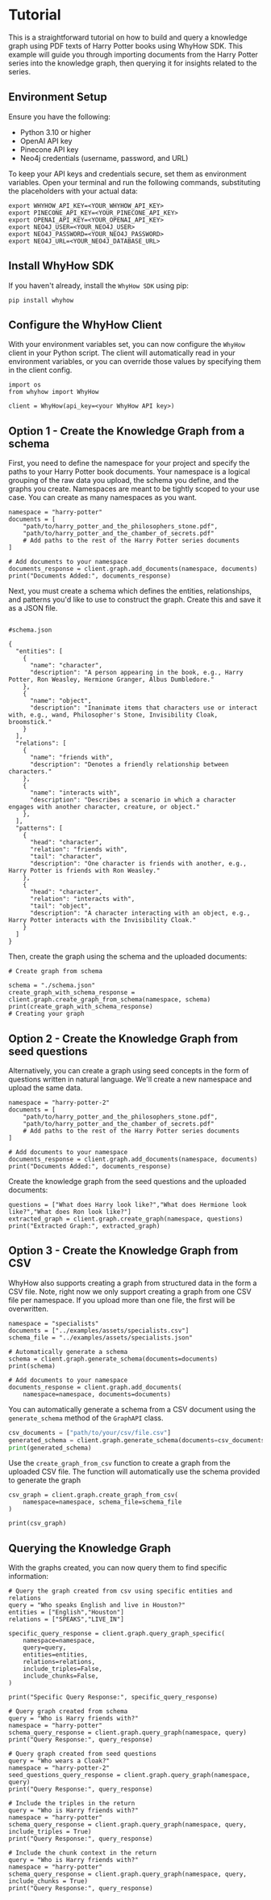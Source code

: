 # Tutorial

This is a straightforward tutorial on how to build and query a knowledge graph using PDF texts of Harry Potter books using WhyHow SDK. This example will guide you through importing documents from the Harry Potter series into the knowledge graph, then querying it for insights related to the series.

## Environment Setup

Ensure you have the following:

- Python 3.10 or higher
- OpenAI API key
- Pinecone API key
- Neo4j credentials (username, password, and URL)

To keep your API keys and credentials secure, set them as environment variables. Open your terminal and run the following commands, substituting the placeholders with your actual data:

```shell
export WHYHOW_API_KEY=<YOUR_WHYHOW_API_KEY>
export PINECONE_API_KEY=<YOUR_PINECONE_API_KEY>
export OPENAI_API_KEY=<YOUR_OPENAI_API_KEY>
export NEO4J_USER=<YOUR_NEO4J_USER>
export NEO4J_PASSWORD=<YOUR_NEO4J_PASSWORD>
export NEO4J_URL=<YOUR_NEO4J_DATABASE_URL>
```

## Install WhyHow SDK

If you haven't already, install the `WhyHow SDK` using pip:

```shell
pip install whyhow
```

## Configure the WhyHow Client

With your environment variables set, you can now configure the `WhyHow` client in your Python script. The client will automatically read in your environment variables, or you can override those values by specifying them in the client config.

```shell
import os
from whyhow import WhyHow

client = WhyHow(api_key=<your WhyHow API key>)
```

## Option 1 - Create the Knowledge Graph from a schema

First, you need to define the namespace for your project and specify the paths to your Harry Potter book documents. Your namespace is a logical grouping of the raw data you upload, the schema you define, and the graphs you create. Namespaces are meant to be tightly scoped to your use case. You can create as many namespaces as you want.

```shell
namespace = "harry-potter"
documents = [
    "path/to/harry_potter_and_the_philosophers_stone.pdf",
    "path/to/harry_potter_and_the_chamber_of_secrets.pdf"
    # Add paths to the rest of the Harry Potter series documents
]

# Add documents to your namespace
documents_response = client.graph.add_documents(namespace, documents)
print("Documents Added:", documents_response)

```

Next, you must create a schema which defines the entities, relationships, and patterns you'd like to use to construct the graph. Create this and save it as a JSON file.

```shell

#schema.json

{
  "entities": [
    {
      "name": "character",
      "description": "A person appearing in the book, e.g., Harry Potter, Ron Weasley, Hermione Granger, Albus Dumbledore."
    },
    {
      "name": "object",
      "description": "Inanimate items that characters use or interact with, e.g., wand, Philosopher's Stone, Invisibility Cloak, broomstick."
    }
  ],
  "relations": [
    {
      "name": "friends with",
      "description": "Denotes a friendly relationship between characters."
    },
    {
      "name": "interacts with",
      "description": "Describes a scenario in which a character engages with another character, creature, or object."
    },
  ],
  "patterns": [
    {
      "head": "character",
      "relation": "friends with",
      "tail": "character",
      "description": "One character is friends with another, e.g., Harry Potter is friends with Ron Weasley."
    },
    {
      "head": "character",
      "relation": "interacts with",
      "tail": "object",
      "description": "A character interacting with an object, e.g., Harry Potter interacts with the Invisibility Cloak."
    }
  ]
}

```

Then, create the graph using the schema and the uploaded documents:

```shell
# Create graph from schema

schema = "./schema.json"
create_graph_with_schema_response = client.graph.create_graph_from_schema(namespace, schema)
print(create_graph_with_schema_response)
# Creating your graph

```

## Option 2 - Create the Knowledge Graph from seed questions

Alternatively, you can create a graph using seed concepts in the form of questions written in natural language. We'll create a new namespace and upload the same data.

```shell
namespace = "harry-potter-2"
documents = [
    "path/to/harry_potter_and_the_philosophers_stone.pdf",
    "path/to/harry_potter_and_the_chamber_of_secrets.pdf"
    # Add paths to the rest of the Harry Potter series documents
]

# Add documents to your namespace
documents_response = client.graph.add_documents(namespace, documents)
print("Documents Added:", documents_response)

```

Create the knowledge graph from the seed questions and the uploaded documents:

```shell
questions = ["What does Harry look like?","What does Hermione look like?","What does Ron look like?"]
extracted_graph = client.graph.create_graph(namespace, questions)
print("Extracted Graph:", extracted_graph)

```

## Option 3 - Create the Knowledge Graph from CSV

WhyHow also supports creating a graph from structured data in the form a CSV file. Note, right now we only support creating a graph from one CSV file per namespace. If you upload more than one file, the first will be overwritten.

```shell
namespace = "specialists"
documents = ["../examples/assets/specialists.csv"]
schema_file = "../examples/assets/specialists.json"

# Automatically generate a schema
schema = client.graph.generate_schema(documents=documents)
print(schema)

# Add documents to your namespace
documents_response = client.graph.add_documents(
    namespace=namespace, documents=documents)

```

You can automatically generate a schema from a CSV document using the `generate_schema` method of the `GraphAPI` class.

```python
csv_documents = ["path/to/your/csv/file.csv"]
generated_schema = client.graph.generate_schema(documents=csv_documents)
print(generated_schema)
```

Use the `create_graph_from_csv` function to create a graph from the uploaded CSV file. The function will automatically use the schema provided to generate the graph

```shell
csv_graph = client.graph.create_graph_from_csv(
    namespace=namespace, schema_file=schema_file
)

print(csv_graph)

```

## Querying the Knowledge Graph

With the graphs created, you can now query them to find specific information:

```shell
# Query the graph created from csv using specific entities and relations
query = "Who speaks English and live in Houston?"
entities = ["English","Houston"]
relations = ["SPEAKS","LIVE_IN"]

specific_query_response = client.graph.query_graph_specific(
    namespace=namespace,
    query=query,
    entities=entities,
    relations=relations,
    include_triples=False,
    include_chunks=False,
)

print("Specific Query Response:", specific_query_response)

# Query graph created from schema
query = "Who is Harry friends with?"
namespace = "harry-potter"
schema_query_response = client.graph.query_graph(namespace, query)
print("Query Response:", query_response)

# Query graph created from seed questions
query = "Who wears a Cloak?"
namespace = "harry-potter-2"
seed_questions_query_response = client.graph.query_graph(namespace, query)
print("Query Response:", query_response)

# Include the triples in the return
query = "Who is Harry friends with?"
namespace = "harry-potter"
schema_query_response = client.graph.query_graph(namespace, query, include_triples = True)
print("Query Response:", query_response)

# Include the chunk context in the return
query = "Who is Harry friends with?"
namespace = "harry-potter"
schema_query_response = client.graph.query_graph(namespace, query, include_chunks = True)
print("Query Response:", query_response)
```
